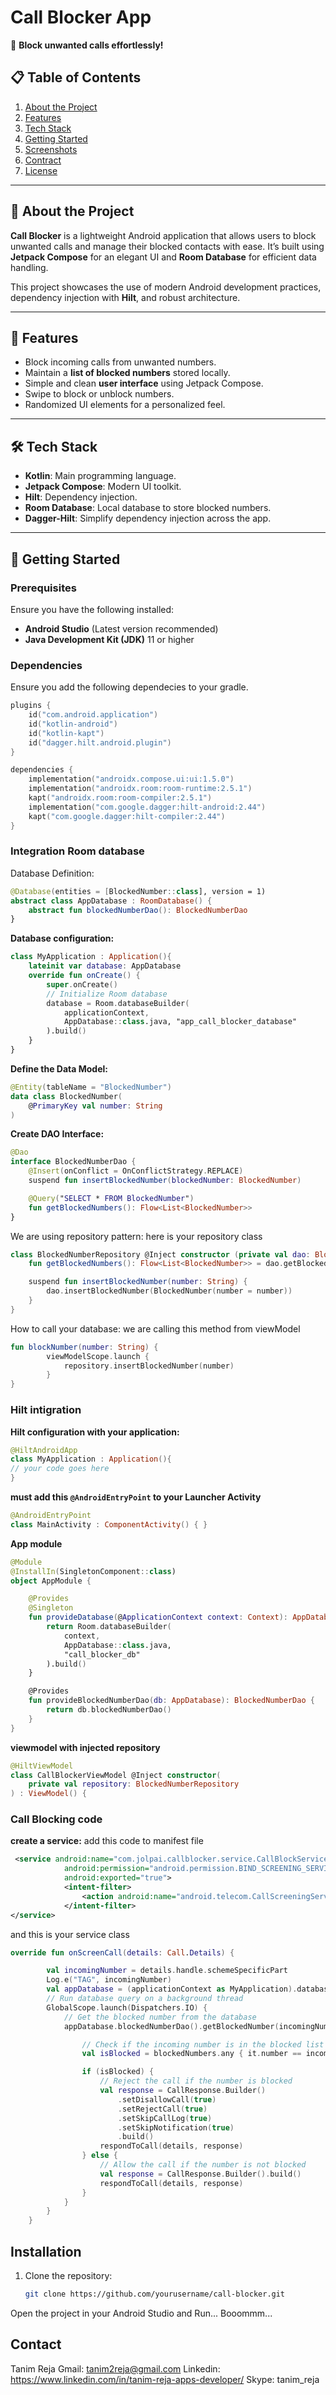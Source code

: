 # **Call Blocker App**  
🚀 **Block unwanted calls effortlessly!**

## 📋 Table of Contents
1. [About the Project](#about-the-project)  
2. [Features](#features)  
3. [Tech Stack](#tech-stack)  
4. [Getting Started](#getting-started)  
5. [Screenshots](#screenshots)  
6. [Contract](#Contact)  
7. [License](#license)  

---

## 📖 About the Project

**Call Blocker** is a lightweight Android application that allows users to block unwanted calls and manage their blocked contacts with ease. It’s built using **Jetpack Compose** for an elegant UI and **Room Database** for efficient data handling.  

This project showcases the use of modern Android development practices, dependency injection with **Hilt**, and robust architecture.

---

## 🌟 Features

- Block incoming calls from unwanted numbers.  
- Maintain a **list of blocked numbers** stored locally.  
- Simple and clean **user interface** using Jetpack Compose.  
- Swipe to block or unblock numbers.  
- Randomized UI elements for a personalized feel.  

---

## 🛠 Tech Stack

- **Kotlin**: Main programming language.  
- **Jetpack Compose**: Modern UI toolkit.  
- **Hilt**: Dependency injection.  
- **Room Database**: Local database to store blocked numbers.  
- **Dagger-Hilt**: Simplify dependency injection across the app.  

---

## 🚀 Getting Started

### Prerequisites

Ensure you have the following installed:  
- **Android Studio** (Latest version recommended)  
- **Java Development Kit (JDK)** 11 or higher  

### Dependencies
Ensure you add the following dependecies to your gradle.
```kotlin
plugins {
    id("com.android.application")
    id("kotlin-android")
    id("kotlin-kapt")
    id("dagger.hilt.android.plugin")
}

dependencies {
    implementation("androidx.compose.ui:ui:1.5.0")
    implementation("androidx.room:room-runtime:2.5.1")
    kapt("androidx.room:room-compiler:2.5.1")
    implementation("com.google.dagger:hilt-android:2.44")
    kapt("com.google.dagger:hilt-compiler:2.44")
}
```
### Integration Room database
Database Definition:
```kotlin
@Database(entities = [BlockedNumber::class], version = 1)
abstract class AppDatabase : RoomDatabase() {
    abstract fun blockedNumberDao(): BlockedNumberDao
}
```

**Database configuration:**
```kotlin
class MyApplication : Application(){
    lateinit var database: AppDatabase
    override fun onCreate() {
        super.onCreate()
        // Initialize Room database
        database = Room.databaseBuilder(
            applicationContext,
            AppDatabase::class.java, "app_call_blocker_database"
        ).build()
    }
}
```

**Define the Data Model:**
```kotlin
@Entity(tableName = "BlockedNumber")
data class BlockedNumber(
    @PrimaryKey val number: String
)
```

**Create DAO Interface:**
```kotlin
@Dao
interface BlockedNumberDao {
    @Insert(onConflict = OnConflictStrategy.REPLACE)
    suspend fun insertBlockedNumber(blockedNumber: BlockedNumber)

    @Query("SELECT * FROM BlockedNumber")
    fun getBlockedNumbers(): Flow<List<BlockedNumber>>
}
```
We are using repository pattern: here is your repository class
```kotlin
class BlockedNumberRepository @Inject constructor (private val dao: BlockedNumberDao){
    fun getBlockedNumbers(): Flow<List<BlockedNumber>> = dao.getBlockedNumbers()

    suspend fun insertBlockedNumber(number: String) {
        dao.insertBlockedNumber(BlockedNumber(number = number))
    }
}
```
How to call your database: we are calling this method from viewModel
```kotlin
fun blockNumber(number: String) {
        viewModelScope.launch {
            repository.insertBlockedNumber(number)
        }
}
```
### Hilt intigration
**Hilt configuration with your application:**
```kotlin
@HiltAndroidApp
class MyApplication : Application(){
// your code goes here 
}
```
**must add this ```@AndroidEntryPoint``` to your Launcher Activity**
```kotlin
@AndroidEntryPoint
class MainActivity : ComponentActivity() { }
```
**App module**
```kotlin
@Module
@InstallIn(SingletonComponent::class)
object AppModule {

    @Provides
    @Singleton
    fun provideDatabase(@ApplicationContext context: Context): AppDatabase {
        return Room.databaseBuilder(
            context,
            AppDatabase::class.java,
            "call_blocker_db"
        ).build()
    }

    @Provides
    fun provideBlockedNumberDao(db: AppDatabase): BlockedNumberDao {
        return db.blockedNumberDao()
    }
}
```
**viewmodel with injected repository**
```kotlin
@HiltViewModel
class CallBlockerViewModel @Inject constructor(
    private val repository: BlockedNumberRepository
) : ViewModel() {

```

### Call Blocking code
**create a service:** add this code to manifest file
```xml
 <service android:name="com.jolpai.callblocker.service.CallBlockService"
            android:permission="android.permission.BIND_SCREENING_SERVICE"
            android:exported="true">
            <intent-filter>
                <action android:name="android.telecom.CallScreeningService"/>
            </intent-filter>
</service>       
```
and this is your service class
```kotlin
override fun onScreenCall(details: Call.Details) {

        val incomingNumber = details.handle.schemeSpecificPart
        Log.e("TAG", incomingNumber)
        val appDatabase = (applicationContext as MyApplication).database
        // Run database query on a background thread
        GlobalScope.launch(Dispatchers.IO) {
            // Get the blocked number from the database
            appDatabase.blockedNumberDao().getBlockedNumber(incomingNumber).collect { blockedNumbers ->

                // Check if the incoming number is in the blocked list
                val isBlocked = blockedNumbers.any { it.number == incomingNumber }

                if (isBlocked) {
                    // Reject the call if the number is blocked
                    val response = CallResponse.Builder()
                        .setDisallowCall(true)
                        .setRejectCall(true)
                        .setSkipCallLog(true)
                        .setSkipNotification(true)
                        .build()
                    respondToCall(details, response)
                } else {
                    // Allow the call if the number is not blocked
                    val response = CallResponse.Builder().build()
                    respondToCall(details, response)
                }
            }
        }
    }
```

## Installation

1. Clone the repository:  
   ```bash
   git clone https://github.com/yourusername/call-blocker.git
   ```
Open the project in your Android Studio and Run... Booommm...

## Contact
Tanim Reja
Gmail: tanim2reja@gmail.com
Linkedin: https://www.linkedin.com/in/tanim-reja-apps-developer/
Skype: tanim_reja
